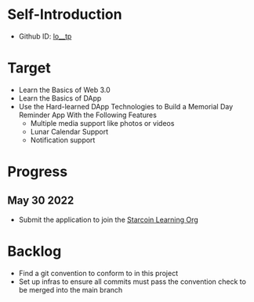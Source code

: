 # Self-Introduction

* Github ID: [lo__tp](https://github.com/lo-tp)

# Target
- Learn the Basics of Web 3.0
- Learn the Basics of DApp
- Use the Hard-learned DApp Technologies to Build a Memorial Day Reminder App With the Following Features
  - Multiple media support like photos or videos
  - Lunar Calendar Support
  - Notification support

# Progress
## May  30 2022
- Submit the application to join the [Starcoin Learning Org](https://www.v2ex.com/t/855518#reply3)

# Backlog
- Find a git convention to conform to in this project
- Set up infras to ensure all commits must pass the convention check to be merged into the main branch

